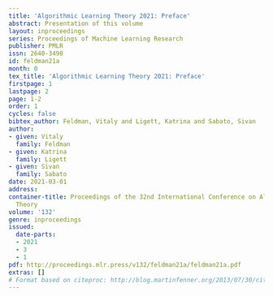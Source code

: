 ```yaml
---
title: 'Algorithmic Learning Theory 2021: Preface'
abstract: Presentation of this volume
layout: inproceedings
series: Proceedings of Machine Learning Research
publisher: PMLR
issn: 2640-3498
id: feldman21a
month: 0
tex_title: 'Algorithmic Learning Theory 2021: Preface'
firstpage: 1
lastpage: 2
page: 1-2
order: 1
cycles: false
bibtex_author: Feldman, Vitaly and Ligett, Katrina and Sabato, Sivan
author:
- given: Vitaly
  family: Feldman
- given: Katrina
  family: Ligett
- given: Sivan
  family: Sabato
date: 2021-03-01
address: 
container-title: Proceedings of the 32nd International Conference on Algorithmic Learning
  Theory
volume: '132'
genre: inproceedings
issued:
  date-parts:
  - 2021
  - 3
  - 1
pdf: http://proceedings.mlr.press/v132/feldman21a/feldman21a.pdf
extras: []
# Format based on citeproc: http://blog.martinfenner.org/2013/07/30/citeproc-yaml-for-bibliographies/
---
```

